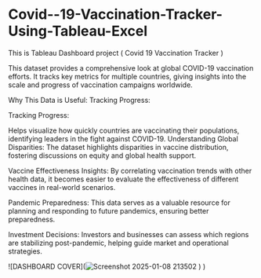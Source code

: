 # Covid--19-Vaccination-Tracker-Using-Tableau-Excel
This is Tableau Dashboard project ( Covid 19 Vaccination Tracker ) 

This dataset provides a comprehensive look at global COVID-19 vaccination efforts. It tracks key metrics for multiple countries, giving insights into the scale and progress of vaccination campaigns worldwide. 
<be>

Why This Data is Useful:
Tracking Progress:

Tracking Progress:

Helps visualize how quickly countries are vaccinating their populations, identifying leaders in the fight against COVID-19.
Understanding Global Disparities:
The dataset highlights disparities in vaccine distribution, fostering discussions on equity and global health support.

Vaccine Effectiveness Insights:
By correlating vaccination trends with other health data, it becomes easier to evaluate the effectiveness of different vaccines in real-world scenarios.

Pandemic Preparedness:
This data serves as a valuable resource for planning and responding to future pandemics, ensuring better preparedness.

Investment Decisions:
Investors and businesses can assess which regions are stabilizing post-pandemic, helping guide market and operational strategies.
<br>

![DASHBOARD COVER](![Screenshot 2025-01-08 213502](https://github.com/user-attachments/assets/fd20f40b-c940-4fa1-9ab8-7f5be93cf524)
)
)
